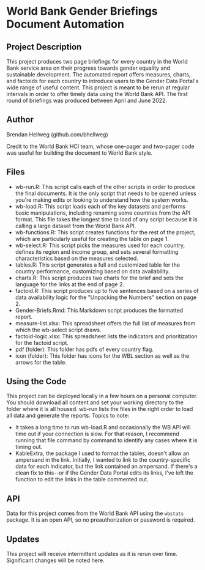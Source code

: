 # World Bank Gender Briefings Document Automation

## Project Description 
This project produces two page briefings for every country in the World Bank service area on their progress towards gender equality and sustainable development. The automated report offers measures, charts, and factoids for each country to introduce users to the Gender Data Portal's wide range of useful content. This project is meant to be rerun at regular intervals in order to offer timely data using the World Bank API. The first round of briefings was produced between April and June 2022.

## Author
Brendan Hellweg (github.com/bhellweg)

Credit to the World Bank HCI team, whose one-pager and two-pager code was useful for building the document to World Bank style.

## Files
- wb-run.R: This script calls each of the other scripts in order to produce the final documents. It is the only script that needs to be opened unless you're making edits or looking to understand how the system works. 
- wb-load.R: This script loads each of the key datasets and performs basic manipulations, including renaming some countries from the API format. This file takes the longest time to load of any script because it is calling a large dataset from the World Bank API.
- wb-functions.R: This script creates functions for the rest of the project, which are particularly useful for creating the table on page 1. 
- wb-select.R: This script picks the measures used for each country, defines its region and income group, and sets several formatting characteristics based on the measures selected. 
- tables.R: This script generates a full and customized table for the country performance, customizing based on data availability.
- charts.R: This script produces two charts for the brief and sets the language for the links at the end of page 2.
- factoid.R: This script produces up to five sentences based on a series of data availability logic for the "Unpacking the Numbers" section on page 2.
- Gender-Briefs.Rmd: This Markdown script produces the formatted report.
- measure-list.xlsx: This spreadsheet offers the full list of measures from which the wb-select script draws.
- factoid-logic.xlsx: This spreadsheet lists the indicators and prioritization for the factoid script.
- pdf (folder): This folder has pdfs of every country flag.
- icon (folder): This folder has icons for the WBL section as well as the arrows for the table.

## Using the Code
This project can be deployed locally in a few hours on a personal computer. You should download all content and set your working directory to the folder where it is all housed. wb-run lists the files in the right order to load all data and generate the reports. Topics to note:

- It takes a long time to run wb-load.R and occasionally the WB API will time out if your connection is slow. For that reason, I recommend running that file command by command to identify any cases where it is timing out. 
- KableExtra, the package I used to format the tables, doesn't allow an ampersand in the link. Initially, I wanted to link to the country-specific data for each indicator, but the link contained an ampersand. If there's a clean fix to this--or if the Gender Data Portal edits its links, I've left the function to edit the links in the table commented out.

## API
Data for this project comes from the World Bank API using the `wbstats` package. It is an open API, so no preauthorization or password is required.

## Updates
This project will receive intermittent updates as it is rerun over time. Significant changes will be noted here.
